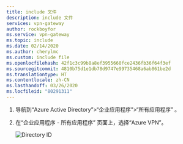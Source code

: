 ```yaml
---
title: include 文件
description: include 文件
services: vpn-gateway
author: rockboyfor
ms.service: vpn-gateway
ms.topic: include
ms.date: 02/14/2020
ms.author: cherylmc
ms.custom: include file
ms.openlocfilehash: 42f1c3c99b8a8ef3955660fce2436fb36f64f3ef
ms.sourcegitcommit: 4810b75d1e1db78d9747e99735468a6ab861be2d
ms.translationtype: HT
ms.contentlocale: zh-CN
ms.lasthandoff: 03/26/2020
ms.locfileid: "80291311"
---
```

1. 导航到“Azure Active Directory”>“企业应用程序”>“所有应用程序”  。
2. 在“企业应用程序 - 所有应用程序”  页面上，选择“Azure VPN”。 

    ![Directory ID](./media/vpn-gateway-vwan-openvpn-azure-ad-mfa/user1.jpg)